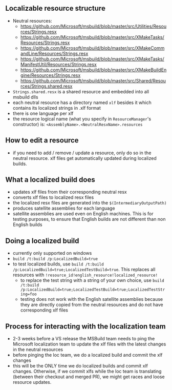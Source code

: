 ## Localizable resource structure
- Neutral resources:
  -  https://github.com/Microsoft/msbuild/blob/master/src/Utilities/Resources/Strings.resx
  -  https://github.com/Microsoft/msbuild/blob/master/src/XMakeTasks/Resources/Strings.resx
  -  https://github.com/Microsoft/msbuild/blob/master/src/XMakeCommandLine/Resources/Strings.resx
  -  https://github.com/Microsoft/msbuild/blob/master/src/XMakeTasks/ManifestUtil/Resources/Strings.resx
  -  https://github.com/Microsoft/msbuild/blob/master/src/XMakeBuildEngine/Resources/Strings.resx
  -  https://github.com/Microsoft/msbuild/blob/master/src/Shared/Resources/Strings.shared.resx
- `Strings.shared.resx` is a shared resource and embedded into all msbuild dlls
- each neutral resource has a directory named `xlf` besides it which contains its localized strings in .xlf format
- there is one language per xlf
- the resource logical name (what you specify in `ResourceManager`'s constructor) is: `<AssemblyName>.<NeutralResxName>.resources`

## How to edit a resource
- if you need to add / remove / update a resource, only do so in the neutral resource. xlf files get automatically updated during localized builds.

## What a localized build does
- updates xlf files from their corresponding neutral resx
- converts xlf files to localized resx files
- the localized resx files are generated into the `$(IntermediaryOutputPath)`
- produces satellite assemblies for each language
 - satellite assemblies are used even on English machines. This is for testing purposes, to ensure that English builds are not different than non English builds

## Doing a localized build
-  currently only supported on windows
- `build /t:build /p:LocalizedBuild=true`
- to test localized builds, use `build /t:build /p:LocalizedBuild=true;LocalizedTestBuild=true`. This replaces all resources with `!resource_id!english_resource!localized_resource!`
  - to replace the test string with a string of your own choice, use `build /t:build /p:LocalizedBuild=true;LocalizedTestBuild=true;LocalizedTestString=foo`
  - testing does not work with the English satellite assemblies because they are directly copied from the neutral resources and do not have corresponding xlf files

## Process for interacting with the localization team
- 2-3 weeks before a VS release the MSBuild team needs to ping the Microsoft localization team to update the xlf files with the latest changes in the neutral resources
- before pinging the loc team, we do a localized build and commit the xlf changes
- this will be the ONLY time we do localized builds and commit xlf changes. Otherwise, if we commit xlfs while the loc team is translating (between their checkout and merged PR), we might get races and loose resource updates.
